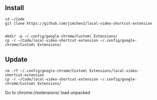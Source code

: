 ## Install

```
cd ~/Code
git clone https://github.com/jimchen2/local-video-shortcut-extension


mkdir -p ~/.config/google-chrome/Custom\ Extensions/
cp -r ~/Code/local-video-shortcut-extension ~/.config/google-chrome/Custom\ Extensions/
```

## Update

```
rm -rf ~/.config/google-chrome/Custom\ Extensions/local-video-shortcut-extension
cp -r ~/Code/local-video-shortcut-extension ~/.config/google-chrome/Custom\ Extensions/
```

Go to chrome://extensions/ load unpacked